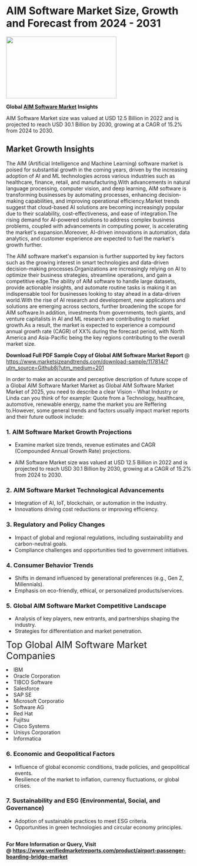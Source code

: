 <H1>AIM Software Market Size, Growth and Forecast from 2024 - 2031</H1><img class="aligncenter size-medium wp-image-584254" src="https://thirdeyenews.in/wp-content/uploads/2024/09/Global-Market-Research-300x168.jpeg" alt="" width="300" height="168" /><p><strong>Global&nbsp;<a href="https://www.marketsizeandtrends.com/download-sample/117814/?utm_source=Github8j?utm_medium=201">AIM Software Market</a> Insights</strong></p><p>AIM Software Market size was valued at USD 12.5 Billion in 2022 and is projected to reach USD 30.1 Billion by 2030, growing at a CAGR of 15.2% from 2024 to 2030.</p><p><h2>Market Growth Insights</h2> <p>The AIM (Artificial Intelligence and Machine Learning) software market is poised for substantial growth in the coming years, driven by the increasing adoption of AI and ML technologies across various industries such as healthcare, finance, retail, and manufacturing.With advancements in natural language processing, computer vision, and deep learning, AIM software is transforming businesses by automating processes, enhancing decision-making capabilities, and improving operational efficiency.Market trends suggest that cloud-based AI solutions are becoming increasingly popular due to their scalability, cost-effectiveness, and ease of integration.The rising demand for AI-powered solutions to address complex business problems, coupled with advancements in computing power, is accelerating the market's expansion.Moreover, AI-driven innovations in automation, data analytics, and customer experience are expected to fuel the market's growth further.</p> <p>The AIM software market's expansion is further supported by key factors such as the growing interest in smart technologies and data-driven decision-making processes.Organizations are increasingly relying on AI to optimize their business strategies, streamline operations, and gain a competitive edge.The ability of AIM software to handle large datasets, provide actionable insights, and automate routine tasks is making it an indispensable tool for businesses looking to stay ahead in a data-driven world.With the rise of AI research and development, new applications and solutions are emerging across sectors, further broadening the scope for AIM software.In addition, investments from governments, tech giants, and venture capitalists in AI and ML research are contributing to market growth.As a result, the market is expected to experience a compound annual growth rate (CAGR) of XX% during the forecast period, with North America and Asia-Pacific being the key regions contributing to the overall market size.</p> <p><span class=""><strong>Download Full PDF Sample Copy of Global AIM Software Market Report</strong> @ <a href="https://www.marketsizeandtrends.com/download-sample/117814/?utm_source=Github8j?utm_medium=201" target="_blank">https://www.marketsizeandtrends.com/download-sample/117814/?utm_source=Github8j?utm_medium=201</a></span></p><p>In order to make an accurate and perceptive description of future scope of a Global&nbsp;AIM Software Market Market as Global&nbsp;AIM Software Market Market of 2025, you need to describe a clear Vision &ndash; What Industry or Linda can you think of for example: Quote from a Technology, healthcare, automotive, renewable energy, name the market you are Reffering to.However, some general trends and factors usually impact market reports and their future outlook include:</p><h3>1.&nbsp;<strong>AIM Software Market Growth Projections</strong></h3><ul><li>Examine market size trends, revenue estimates and CAGR (Compounded Annual Growth Rate) projections.</li><li><p>AIM Software Market size was valued at USD 12.5 Billion in 2022 and is projected to reach USD 30.1 Billion by 2030, growing at a CAGR of 15.2% from 2024 to 2030.</p></li></ul><h3>2.&nbsp;<strong>AIM Software Market Technological Advancements</strong></h3><ul><li>Integration of AI, IoT, blockchain, or automation in the industry.</li><li>Innovations driving cost reductions or improving efficiency.</li></ul><h3>3.&nbsp;<strong>Regulatory and Policy Changes</strong></h3><ul><li>Impact of global and regional regulations, including sustainability and carbon-neutral goals.</li><li>Compliance challenges and opportunities tied to government initiatives.</li></ul><h3>4.&nbsp;<strong>Consumer Behavior Trends</strong></h3><ul><li>Shifts in demand influenced by generational preferences (e.g., Gen Z, Millennials).</li><li>Emphasis on eco-friendly, ethical, or personalized products/services.</li></ul><h3>5.&nbsp;<strong>Global AIM Software Market Competitive Landscape</strong></h3><ul><li>Analysis of key players, new entrants, and partnerships shaping the industry.</li><li>Strategies for differentiation and market penetration.</li></ul><p data-pm-slice="1 1 []"><span style="color: inherit; font-family: inherit; font-size: 25px;">Top Global AIM Software Market Companies</span></p><div class="" data-test-id=""><p><li>IBM</li><li> Oracle Corporation</li><li> TIBCO Software</li><li> Salesforce</li><li> SAP SE</li><li> Microsoft Corporatio</li><li> Software AG</li><li> Red Hat</li><li> Fujitsu</li><li> Cisco Systems</li><li> Unisys Corporation</li><li> Informatica</li></p></div><h3>6.&nbsp;<strong>Economic and Geopolitical Factors</strong></h3><ul><li>Influence of global economic conditions, trade policies, and geopolitical events.</li><li>Resilience of the market to inflation, currency fluctuations, or global crises.</li></ul><h3>7.&nbsp;<strong>Sustainability and ESG (Environmental, Social, and Governance)</strong></h3><ul><li>Adoption of sustainable practices to meet ESG criteria.</li><li>Opportunities in green technologies and circular economy principles.</li></ul><h2><strong style="font-size: 14px;">For More Information or Query, Visit @&nbsp;</strong><a style="background-color: #ffffff; font-size: 14px;" href="https://www.marketsizeandtrends.com/report/aim-software-market/" target="_blank">https://www.verifiedmarketreports.com/product/airport-passenger-boarding-bridge-market</a></h2>